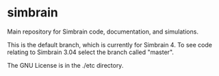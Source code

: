 # simbrain
Main repository for Simbrain code, documentation, and simulations.

This is the default branch, which is currently for Simbrain 4. To see code relating to Simbrain 3.04 select the branch called "master".

The GNU License is in the ./etc directory.

